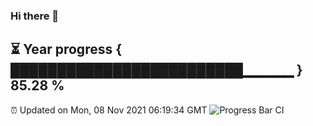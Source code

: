 ### Hi there 👋
⏳ Year progress { █████████████████████████▁▁▁▁▁ } 85.28 %
---
⏰ Updated on Mon, 08 Nov 2021 06:19:34 GMT
![Progress Bar CI](https://github.com/liununu/liununu/workflows/Progress%20Bar%20CI/badge.svg)
